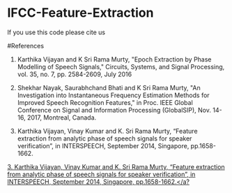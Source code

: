 # IFCC-Feature-Extraction

If you use this code please cite us

#References
1. Karthika Vijayan and K Sri Rama Murty, "Epoch Extraction by Phase Modelling of Speech Signals," Circuits, Systems, and Signal Processing, vol. 35, no. 7, pp. 2584-2609, July 2016

2. Shekhar Nayak, Saurabhchand Bhati and K Sri Rama Murty, "An Investigation into Instantaneous Frequency Estimation Methods for Improved Speech Recognition Features," in Proc. IEEE Global Conference on Signal and Information Processing (GlobalSIP), Nov. 14-16, 2017, Montreal, Canada. 

3. Karthika Vijayan, Vinay Kumar and K. Sri Rama Murty, “Feature extraction from analytic phase of speech signals for speaker verification”, in INTERSPEECH, September 2014, Singapore, pp.1658-1662. 

<a href="https://www.semanticscholar.org/paper/Feature-extraction-from-analytic-phase-of-speech-Vijayan-Kumar/41f56c120d0657c1ba500b1d39ad0d856b152dbb">3. Karthika Vijayan, Vinay Kumar and K. Sri Rama Murty, “Feature extraction from analytic phase of speech signals for speaker verification”, in INTERSPEECH, September 2014, Singapore, pp.1658-1662.</a?
